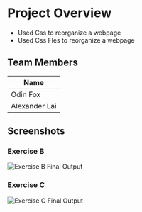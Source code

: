 # Project Overview
-   Used Css to reorganize a webpage
-   Used Css Fles to reorganize a webpage
## Team Members
| Name |
|--------|
| Odin Fox |
| Alexander Lai |
## Screenshots
### Exercise B
![Exercise B Final Output](./MyExerciseB.gif)
### Exercise C
![Exercise C Final Output](./MyExerciseC.gif)